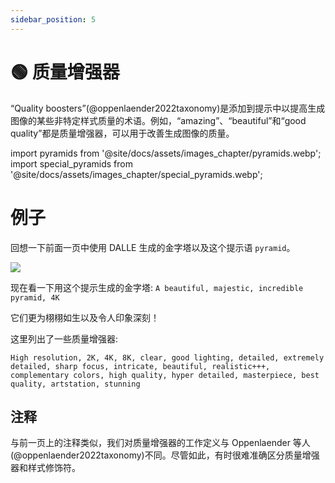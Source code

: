 ```yaml
---
sidebar_position: 5
---
```

# 🟢 质量增强器

“Quality boosters”(@oppenlaender2022taxonomy)是添加到提示中以提高生成图像的某些非特定样式质量的术语。例如，“amazing”、“beautiful”和“good quality”都是质量增强器，可以用于改善生成图像的质量。

import pyramids from '@site/docs/assets/images_chapter/pyramids.webp';
import special_pyramids from '@site/docs/assets/images_chapter/special_pyramids.webp';

# 例子

回想一下前面一页中使用 DALLE 生成的金字塔以及这个提示语 `pyramid`。

<div style={{textAlign: 'center'}}>
  <img src={pyramids} style={{width: "750px"}}/>
</div>

现在看一下用这个提示生成的金字塔:
`A beautiful, majestic, incredible pyramid, 4K`

<div style={{textAlign: 'center'}}>
  <LazyLoadImage src={special_pyramids} style={{width: "750px"}} />
</div>

它们更为栩栩如生以及令人印象深刻！

这里列出了一些质量增强器:
```text
High resolution, 2K, 4K, 8K, clear, good lighting, detailed, extremely detailed, sharp focus, intricate, beautiful, realistic+++, complementary colors, high quality, hyper detailed, masterpiece, best quality, artstation, stunning
```

## 注释

与前一页上的注释类似，我们对质量增强器的工作定义与 Oppenlaender 等人(@oppenlaender2022taxonomy)不同。尽管如此，有时很难准确区分质量增强器和样式修饰符。
